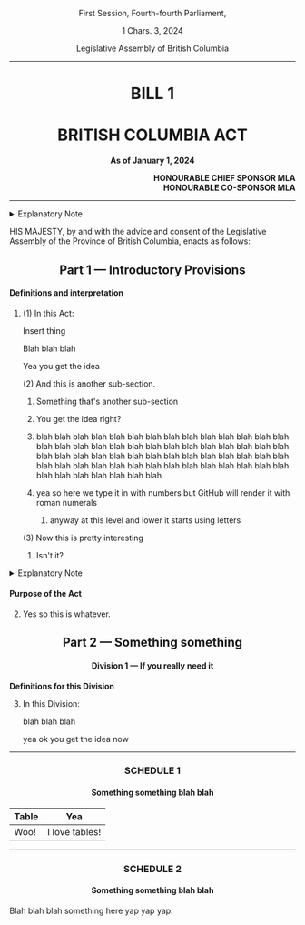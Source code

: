 <div align="center">

First Session, Fourth-fourth Parliament,

1 Chars. 3, 2024

Legislative Assembly of British Columbia

<hr/>

<h1>BILL 1</h1>
<h1>BRITISH COLUMBIA ACT</h1>

**As of January 1, 2024**

</div>

<div align="right">

**HONOURABLE CHIEF SPONSOR MLA**<br/>
**HONOURABLE CO-SPONSOR MLA**

</div>

<hr/>

<details>
<summary>Explanatory Note</summary><blockquote>
This bill continues whatever.
<br/></blockquote></details>

HIS MAJESTY, by and with the advice and consent of the Legislative Assembly of the Province of British Columbia, enacts as follows:

<div align="center">
<h2>Part 1 — Introductory Provisions</h2>
</div>

#### Definitions and interpretation

1. (1) In this Act:

   Insert thing

   Blah blah blah

   Yea you get the idea

   (2) And this is another sub-section.

   1. Something that's another sub-section

   2. You get the idea right?

   3. blah blah blah blah blah blah blah blah blah blah blah blah blah blah blah blah blah blah blah blah blah blah blah blah blah blah blah blah blah blah blah blah blah blah blah blah blah blah blah blah blah blah blah blah blah blah blah blah blah blah blah blah blah blah blah blah blah blah blah blah blah blah blah

   4. yea so here we type it in with numbers but GitHub will render it with roman numerals
      1. anyway at this level and lower it starts using letters

   (3) Now this is pretty interesting

   1. Isn't it?

<details>
<summary>Explanatory Note</summary><blockquote>
Talks about the section.
</blockquote></details>

#### Purpose of the Act

2. Yes so this is whatever.

<div align="center">
<h2>Part 2 — Something something</h2>
<h4>Division 1 — If you really need it</h4>
</div>

**Definitions for this Division**

3. In this Division:

   blah blah blah

   yea ok you get the idea now

<hr/>
<div align="center">

<h3>SCHEDULE 1</h3>
<h4>Something something blah blah</h4>

| Table | Yea            |
| ----- | -------------- |
| Woo!  | I love tables! |

</div>

<hr/>
<div align="center">

<h3>SCHEDULE 2</h3>
<h4>Something something blah blah</h4>

</div>

Blah blah blah something here yap yap yap.
